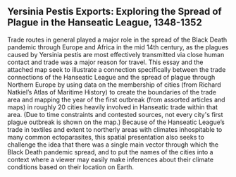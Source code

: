 <section id="test">

# Yersinia Pestis Exports: Exploring the Spread of Plague in the Hanseatic League, 1348-1352

Trade routes in general played a major role in the spread of the Black Death pandemic through Europe and Africa in the mid 14th century, as the plagues caused by Yersinia pestis are most effectively transmitted via close human contact and trade was a major reason for travel. This essay and the attached map seek to illustrate a connection specifically between the trade connections of the Hanseatic League and the spread of plague through Northern Europe by using data on the membership of cities (from Richard Natkiel’s Atlas of Maritime History) to create the boundaries of the trade area and mapping the year of the first outbreak (from assorted articles and maps) in roughly 20 cities heavily involved in Hanseatic trade within that area. (Due to time constraints and contested sources, not every city's first plague outbreak is shown on the map.) Because of the Hanseatic League’s trade in textiles and extent to northerly areas with climates inhospitable to many common ectoparasites, this spatial presentation also seeks to challenge the idea that there was a single main vector through which the Black Death pandemic spread, and to put the names of the cities into a context where a viewer may easily make inferences about their climate conditions based on their location on Earth.



</section>
